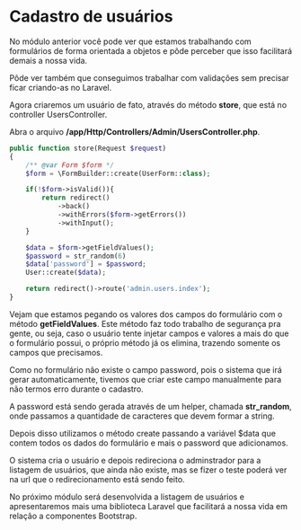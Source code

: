 # Cadastro de usuários

No módulo anterior você pode ver que estamos trabalhando com formulários de forma orientada a objetos e pôde perceber que isso facilitará demais a nossa vida.

Pôde ver também que conseguimos trabalhar com validações sem precisar ficar criando-as no Laravel.

Agora criaremos um usuário de fato, através do método **store**, que está no controller UsersController.

Abra o arquivo **/app/Http/Controllers/Admin/UsersController.php**.

```php
public function store(Request $request)
{
    /** @var Form $form */
    $form = \FormBuilder::create(UserForm::class);

    if(!$form->isValid()){
        return redirect()
            ->back()
            ->withErrors($form->getErrors())
            ->withInput();
    }

    $data = $form->getFieldValues();
    $password = str_random(6)
    $data['password'] = $password;
    User::create($data);

    return redirect()->route('admin.users.index');
}
```

Vejam que estamos pegando os valores dos campos do formulário com o método **getFieldValues**. Este método faz todo trabalho de segurança pra gente, ou seja, caso o usuário tente injetar campos e valores a mais do que o formulário possui, o próprio método já os elimina, trazendo somente os campos que precisamos.

Como no formulário não existe o campo password, pois o sistema que irá gerar automaticamente, tivemos que criar este campo manualmente para não termos erro durante o cadastro.

A password está sendo gerada através de um helper, chamada **str_random**, onde passamos a quantidade de caracteres que devem formar a string.

Depois disso utilizamos o método create passando a variável $data que contem todos os dados do formulário e mais o password que adicionamos.

O sistema cria o usuário e depois redireciona o adminstrador para a listagem de usuários, que ainda não existe, mas se fizer o teste poderá ver na url que o redirecionamento está sendo feito.

No próximo módulo será desenvolvida a listagem de usuários e apresentaremos mais uma biblioteca Laravel que facilitará a nossa vida em relação a componentes Bootstrap.